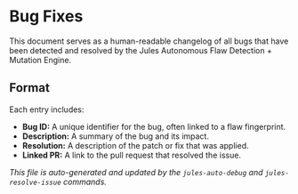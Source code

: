 # Bug Fixes

This document serves as a human-readable changelog of all bugs that have been detected and resolved by the Jules Autonomous Flaw Detection + Mutation Engine.

## Format

Each entry includes:
-   **Bug ID:** A unique identifier for the bug, often linked to a flaw fingerprint.
-   **Description:** A summary of the bug and its impact.
-   **Resolution:** A description of the patch or fix that was applied.
-   **Linked PR:** A link to the pull request that resolved the issue.

*This file is auto-generated and updated by the `jules-auto-debug` and `jules-resolve-issue` commands.*